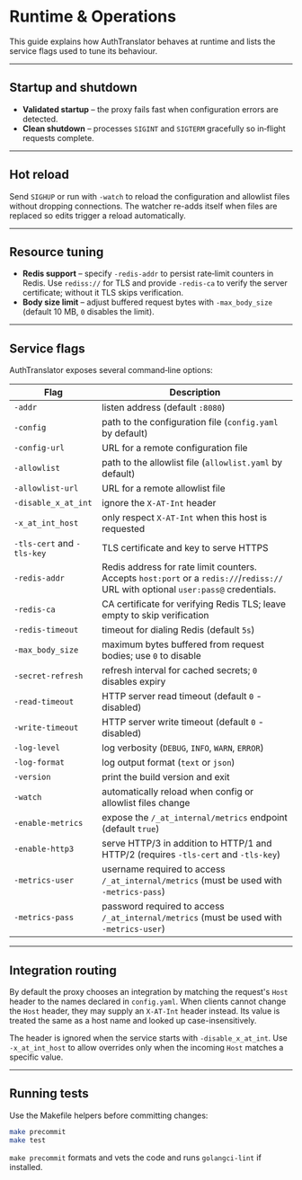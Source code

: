 # Runtime & Operations

This guide explains how AuthTranslator behaves at runtime and lists the service flags used to tune its behaviour.

---

## Startup and shutdown

* **Validated startup** – the proxy fails fast when configuration errors are detected.
* **Clean shutdown** – processes `SIGINT` and `SIGTERM` gracefully so in‑flight requests complete.

---

## Hot reload

Send `SIGHUP` or run with `-watch` to reload the configuration and allowlist files without dropping connections. The watcher re-adds itself when files are replaced so edits trigger a reload automatically.

---

## Resource tuning

* **Redis support** – specify `-redis-addr` to persist rate‑limit counters in Redis. Use `rediss://` for TLS and provide `-redis-ca` to verify the server certificate; without it TLS skips verification.
* **Body size limit** – adjust buffered request bytes with `-max_body_size` (default 10 MB, `0` disables the limit).

---

## Service flags

AuthTranslator exposes several command‑line options:

| Flag | Description |
| ---- | ----------- |
| `-addr` | listen address (default `:8080`) |
| `-config` | path to the configuration file (`config.yaml` by default) |
| `-config-url` | URL for a remote configuration file |
| `-allowlist` | path to the allowlist file (`allowlist.yaml` by default) |
| `-allowlist-url` | URL for a remote allowlist file |
| `-disable_x_at_int` | ignore the `X-AT-Int` header |
| `-x_at_int_host` | only respect `X-AT-Int` when this host is requested |
| `-tls-cert` and `-tls-key` | TLS certificate and key to serve HTTPS |
| `-redis-addr` | Redis address for rate limit counters. Accepts `host:port` or a `redis://`/`rediss://` URL with optional `user:pass@` credentials. |
| `-redis-ca` | CA certificate for verifying Redis TLS; leave empty to skip verification |
| `-redis-timeout` | timeout for dialing Redis (default `5s`) |
| `-max_body_size` | maximum bytes buffered from request bodies; use `0` to disable |
| `-secret-refresh` | refresh interval for cached secrets; `0` disables expiry |
| `-read-timeout` | HTTP server read timeout (default `0` - disabled) |
| `-write-timeout` | HTTP server write timeout (default `0` - disabled) |
| `-log-level` | log verbosity (`DEBUG`, `INFO`, `WARN`, `ERROR`) |
| `-log-format` | log output format (`text` or `json`) |
| `-version` | print the build version and exit |
| `-watch` | automatically reload when config or allowlist files change |
| `-enable-metrics` | expose the `/_at_internal/metrics` endpoint (default `true`) |
| `-enable-http3` | serve HTTP/3 in addition to HTTP/1 and HTTP/2 (requires `-tls-cert` and `-tls-key`) |
| `-metrics-user` | username required to access `/_at_internal/metrics` (must be used with `-metrics-pass`) |
| `-metrics-pass` | password required to access `/_at_internal/metrics` (must be used with `-metrics-user`) |

---

## Integration routing

By default the proxy chooses an integration by matching the request's `Host`
header to the names declared in `config.yaml`.  When clients cannot change the
`Host` header, they may supply an `X-AT-Int` header instead.  Its value is treated
the same as a host name and looked up case-insensitively.

The header is ignored when the service starts with `-disable_x_at_int`.  Use
`-x_at_int_host` to allow overrides only when the incoming `Host` matches a
specific value.

---

## Running tests

Use the Makefile helpers before committing changes:

```bash
make precommit
make test
```

`make precommit` formats and vets the code and runs `golangci-lint` if installed.
